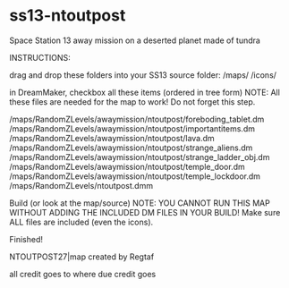 # ss13-ntoutpost
Space Station 13 away mission on a deserted planet made of tundra

INSTRUCTIONS:

drag and drop these folders into your SS13 source folder:
/maps/
/icons/

in DreamMaker, checkbox all these items (ordered in tree form)
NOTE: All these files are needed for the map to work! Do not forget this step.

/maps/RandomZLevels/awaymission/ntoutpost/foreboding_tablet.dm
/maps/RandomZLevels/awaymission/ntoutpost/importantitems.dm
/maps/RandomZLevels/awaymission/ntoutpost/lava.dm
/maps/RandomZLevels/awaymission/ntoutpost/strange_aliens.dm
/maps/RandomZLevels/awaymission/ntoutpost/strange_ladder_obj.dm
/maps/RandomZLevels/awaymission/ntoutpost/temple_door.dm
/maps/RandomZLevels/awaymission/ntoutpost/temple_lockdoor.dm
/maps/RandomZLevels/ntoutpost.dmm

Build (or look at the map/source)
NOTE: YOU CANNOT RUN THIS MAP WITHOUT ADDING THE INCLUDED DM FILES IN YOUR BUILD! Make sure ALL files are included (even the
icons).


Finished!




NTOUTPOST27|map created by Regtaf

all credit goes to where due credit goes